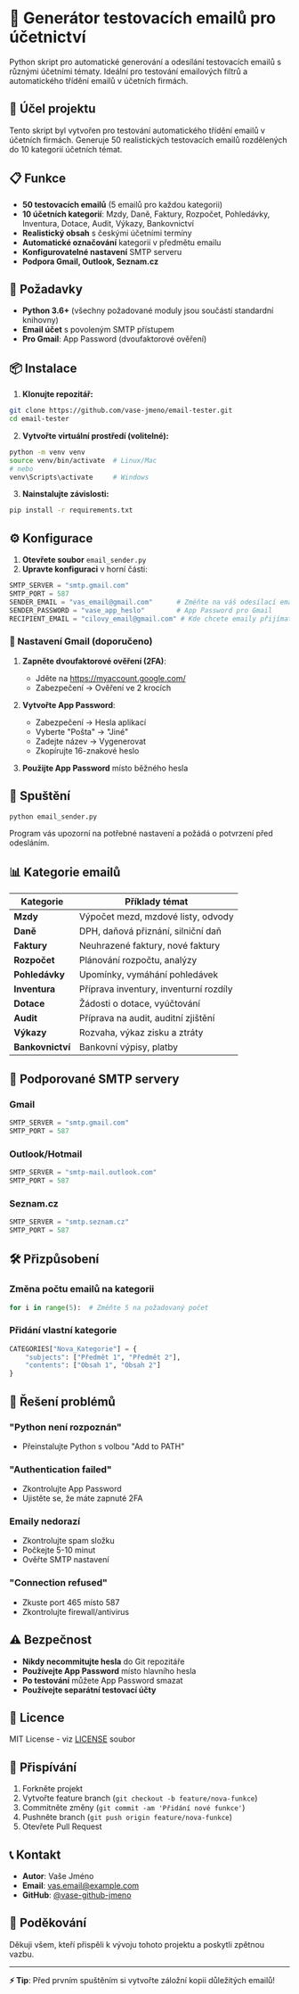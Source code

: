 # 📧 Generátor testovacích emailů pro účetnictví

Python skript pro automatické generování a odesílání testovacích emailů s různými účetními tématy. Ideální pro testování emailových filtrů a automatického třídění emailů v účetních firmách.

## 🎯 Účel projektu

Tento skript byl vytvořen pro testování automatického třídění emailů v účetních firmách. Generuje 50 realistických testovacích emailů rozdělených do 10 kategorií účetních témat.

## 📋 Funkce

- **50 testovacích emailů** (5 emailů pro každou kategorii)
- **10 účetních kategorií**: Mzdy, Daně, Faktury, Rozpočet, Pohledávky, Inventura, Dotace, Audit, Výkazy, Bankovnictví
- **Realistický obsah** s českými účetními termíny
- **Automatické označování** kategorií v předmětu emailu
- **Konfigurovatelné nastavení** SMTP serveru
- **Podpora Gmail, Outlook, Seznam.cz**

## 🔧 Požadavky

- **Python 3.6+** (všechny požadované moduly jsou součástí standardní knihovny)
- **Email účet** s povoleným SMTP přístupem
- **Pro Gmail**: App Password (dvoufaktorové ověření)

## 📦 Instalace

1. **Klonujte repozitář:**
```bash
git clone https://github.com/vase-jmeno/email-tester.git
cd email-tester
```

2. **Vytvořte virtuální prostředí (volitelné):**
```bash
python -m venv venv
source venv/bin/activate  # Linux/Mac
# nebo
venv\Scripts\activate     # Windows
```

3. **Nainstalujte závislosti:**
```bash
pip install -r requirements.txt
```

## ⚙️ Konfigurace

1. **Otevřete soubor** `email_sender.py`
2. **Upravte konfiguraci** v horní části:

```python
SMTP_SERVER = "smtp.gmail.com"
SMTP_PORT = 587
SENDER_EMAIL = "vas_email@gmail.com"      # Změňte na váš odesílací email
SENDER_PASSWORD = "vase_app_heslo"        # App Password pro Gmail
RECIPIENT_EMAIL = "cilovy_email@gmail.com" # Kde chcete emaily přijímat
```

### 🔐 Nastavení Gmail (doporučeno)

1. **Zapněte dvoufaktorové ověření (2FA)**:
   - Jděte na https://myaccount.google.com/
   - Zabezpečení → Ověření ve 2 krocích

2. **Vytvořte App Password**:
   - Zabezpečení → Hesla aplikací
   - Vyberte "Pošta" → "Jiné"
   - Zadejte název → Vygenerovat
   - Zkopírujte 16-znakové heslo

3. **Použijte App Password** místo běžného hesla

## 🚀 Spuštění

```bash
python email_sender.py
```

Program vás upozorní na potřebné nastavení a požádá o potvrzení před odesláním.

## 📊 Kategorie emailů

| Kategorie | Příklady témat |
|-----------|----------------|
| **Mzdy** | Výpočet mezd, mzdové listy, odvody |
| **Daně** | DPH, daňová přiznání, silniční daň |
| **Faktury** | Neuhrazené faktury, nové faktury |
| **Rozpočet** | Plánování rozpočtu, analýzy |
| **Pohledávky** | Upomínky, vymáhání pohledávek |
| **Inventura** | Příprava inventury, inventurní rozdíly |
| **Dotace** | Žádosti o dotace, vyúčtování |
| **Audit** | Příprava na audit, auditní zjištění |
| **Výkazy** | Rozvaha, výkaz zisku a ztráty |
| **Bankovnictví** | Bankovní výpisy, platby |

## 🔧 Podporované SMTP servery

### Gmail
```python
SMTP_SERVER = "smtp.gmail.com"
SMTP_PORT = 587
```

### Outlook/Hotmail
```python
SMTP_SERVER = "smtp-mail.outlook.com"
SMTP_PORT = 587
```

### Seznam.cz
```python
SMTP_SERVER = "smtp.seznam.cz"
SMTP_PORT = 587
```

## 🛠️ Přizpůsobení

### Změna počtu emailů na kategorii
```python
for i in range(5):  # Změňte 5 na požadovaný počet
```

### Přidání vlastní kategorie
```python
CATEGORIES["Nova_Kategorie"] = {
    "subjects": ["Předmět 1", "Předmět 2"],
    "contents": ["Obsah 1", "Obsah 2"]
}
```

## 🐛 Řešení problémů

### "Python není rozpoznán"
- Přeinstalujte Python s volbou "Add to PATH"

### "Authentication failed"
- Zkontrolujte App Password
- Ujistěte se, že máte zapnuté 2FA

### Emaily nedorazí
- Zkontrolujte spam složku
- Počkejte 5-10 minut
- Ověřte SMTP nastavení

### "Connection refused"
- Zkuste port 465 místo 587
- Zkontrolujte firewall/antivirus

## ⚠️ Bezpečnost

- **Nikdy necommitujte hesla** do Git repozitáře
- **Používejte App Password** místo hlavního hesla
- **Po testování** můžete App Password smazat
- **Používejte separátní testovací účty**

## 📄 Licence

MIT License - viz [LICENSE](LICENSE) soubor

## 🤝 Přispívání

1. Forkněte projekt
2. Vytvořte feature branch (`git checkout -b feature/nova-funkce`)
3. Commitněte změny (`git commit -am 'Přidání nové funkce'`)
4. Pushněte branch (`git push origin feature/nova-funkce`)
5. Otevřete Pull Request

## 📞 Kontakt

- **Autor**: Vaše Jméno
- **Email**: vas.email@example.com
- **GitHub**: [@vase-github-jmeno](https://github.com/vase-github-jmeno)

## 🙏 Poděkování

Děkuji všem, kteří přispěli k vývoju tohoto projektu a poskytli zpětnou vazbu.

---

**⚡ Tip**: Před prvním spuštěním si vytvořte záložní kopii důležitých emailů!